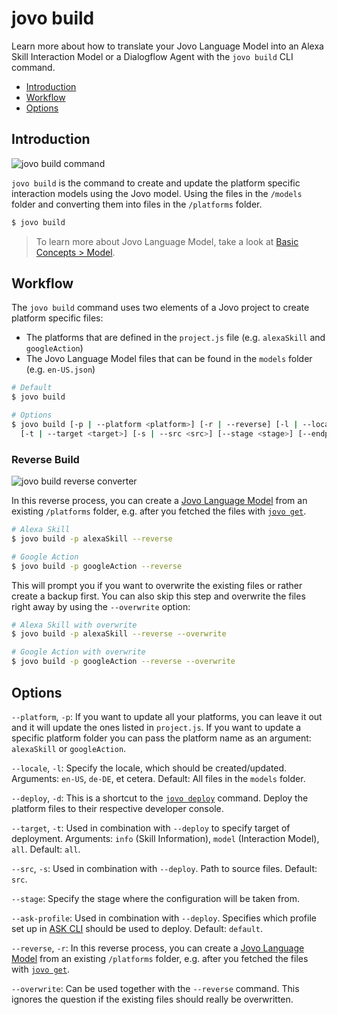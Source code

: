 # jovo build

Learn more about how to translate your Jovo Language Model into an Alexa Skill Interaction Model or a Dialogflow Agent with the `jovo build` CLI command.

* [Introduction](#introduction)
* [Workflow](#workflow)
* [Options](#options)


## Introduction

![jovo build command](../../img/jovo-build.png "jovo build command")

`jovo build` is the command to create and update the platform specific interaction models using the Jovo model. Using the files in the `/models` folder and converting them into files in the `/platforms` folder.

```sh
$ jovo build
```

> To learn more about Jovo Language Model, take a look at [Basic Concepts > Model](../../basic-concepts/model '../model').

## Workflow

The `jovo build` command uses two elements of a Jovo project to create platform specific files:

* The platforms that are defined in the `project.js` file (e.g. `alexaSkill` and `googleAction`)
* The Jovo Language Model files that can be found in the `models` folder (e.g. `en-US.json`)


```sh
# Default
$ jovo build

# Options
$ jovo build [-p | --platform <platform>] [-r | --reverse] [-l | --locale <locale>] [-d | --deploy]
  [-t | --target <target>] [-s | --src <src>] [--stage <stage>] [--endpoint <endpoint>] [--ask-profile <profileName>] [--overwrite]
```

### Reverse Build

![jovo build reverse converter](../../img/jovo-build-reverse.png "jovo build reverse command")

In this reverse process, you can create a [Jovo Language Model](../../basic-concepts/model '../model') from an existing `/platforms` folder, e.g. after you fetched the files with [`jovo get`](./get.md './get').

```sh
# Alexa Skill
$ jovo build -p alexaSkill --reverse

# Google Action
$ jovo build -p googleAction --reverse
```

This will prompt you if you want to overwrite the existing files or rather create a backup first. You can also skip this step and overwrite the files right away by using the `--overwrite` option:

```sh
# Alexa Skill with overwrite
$ jovo build -p alexaSkill --reverse --overwrite

# Google Action with overwrite
$ jovo build -p googleAction --reverse --overwrite
```



## Options

`--platform`, `-p`: If you want to update all your platforms, you can leave it out and it will update the ones listed in `project.js`. If you want to update a specific platform folder you can pass the platform name as an argument: `alexaSkill` or `googleAction`.

`--locale`, `-l`: Specify the locale, which should be created/updated. Arguments: `en-US`, `de-DE`, et cetera. Default: All files in the `models` folder.

`--deploy`, `-d`: This is a shortcut to the [`jovo deploy`](./deploy.md './deploy') command. Deploy the platform files to their respective developer console.

`--target`, `-t`: Used in combination with `--deploy` to specify target of deployment. Arguments: `info` (Skill Information), `model` (Interaction Model), `all`. Default: `all`.

`--src`, `-s`: Used in combination with `--deploy`. Path to source files. Default: `src`. 

`--stage`: Specify the stage where the configuration will be taken from.

`--ask-profile`: Used in combination with `--deploy`. Specifies which profile set up in [ASK CLI](https://developer.amazon.com/docs/smapi/quick-start-alexa-skills-kit-command-line-interface.html) should be used to deploy. Default: `default`.

`--reverse`, `-r`: In this reverse process, you can create a [Jovo Language Model](../../basic-concepts/model '../model') from an existing `/platforms` folder, e.g. after you fetched the files with [`jovo get`](./get.md './get').

`--overwrite`: Can be used together with the `--reverse` command. This ignores the question if the existing files should really be overwritten.


<!--[metadata]: {"description": "Learn more about how to translate your Jovo Language Model into an Alexa Skill Interaction Model or a Dialogflow Agent with the jovo build CLI command.",
                "route": "cli/build"}-->
